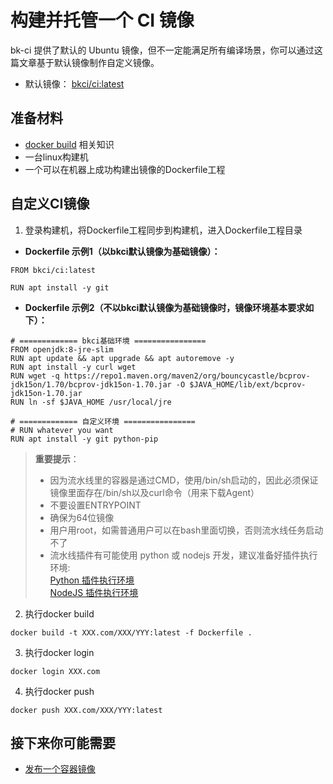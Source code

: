 # 构建并托管一个 CI 镜像

bk-ci 提供了默认的 Ubuntu 镜像，但不一定能满足所有编译场景，你可以通过这篇文章基于默认镜像制作自定义镜像。

- 默认镜像： [bkci/ci:latest](https://github.com/TencentBlueKing/ci-base-images/blob/master/ci-build/Dockerfile)

## 准备材料

- [docker build](https://docs.docker.com/engine/reference/commandline/build/) 相关知识
- 一台linux构建机
- 一个可以在机器上成功构建出镜像的Dockerfile工程

## 自定义CI镜像

1. 登录构建机，将Dockerfile工程同步到构建机，进入Dockerfile工程目录

- **Dockerfile 示例1（以bkci默认镜像为基础镜像）：**

```CMD
FROM bkci/ci:latest

RUN apt install -y git
```

- **Dockerfile 示例2（不以bkci默认镜像为基础镜像时，镜像环境基本要求如下）：**

```CMD
# ============= bkci基础环境 ================
FROM openjdk:8-jre-slim
RUN apt update && apt upgrade && apt autoremove -y
RUN apt install -y curl wget
RUN wget -q https://repo1.maven.org/maven2/org/bouncycastle/bcprov-jdk15on/1.70/bcprov-jdk15on-1.70.jar -O $JAVA_HOME/lib/ext/bcprov-jdk15on-1.70.jar
RUN ln -sf $JAVA_HOME /usr/local/jre

# ============= 自定义环境 ================
# RUN whatever you want
RUN apt install -y git python-pip

```

> **重要提示**：
>
> - 因为流水线里的容器是通过CMD，使用/bin/sh启动的，因此必须保证镜像里面存在/bin/sh以及curl命令（用来下载Agent）
> - 不要设置ENTRYPOINT
> - 确保为64位镜像
> - 用户用root，如需普通用户可以在bash里面切换，否则流水线任务启动不了
> - 流水线插件有可能使用 python 或 nodejs 开发，建议准备好插件执行环境:
<br/>[Python 插件执行环境](./prepare-python.md)
<br/>[NodeJS 插件执行环境](./prepare-node.md)

2. 执行docker build

```CMD
docker build -t XXX.com/XXX/YYY:latest -f Dockerfile .
```

3. 执行docker login

```CMD
docker login XXX.com
```

4. 执行docker push

```CMD
docker push XXX.com/XXX/YYY:latest
```

## 接下来你可能需要

- [发布一个容器镜像](release-new-image.md)
